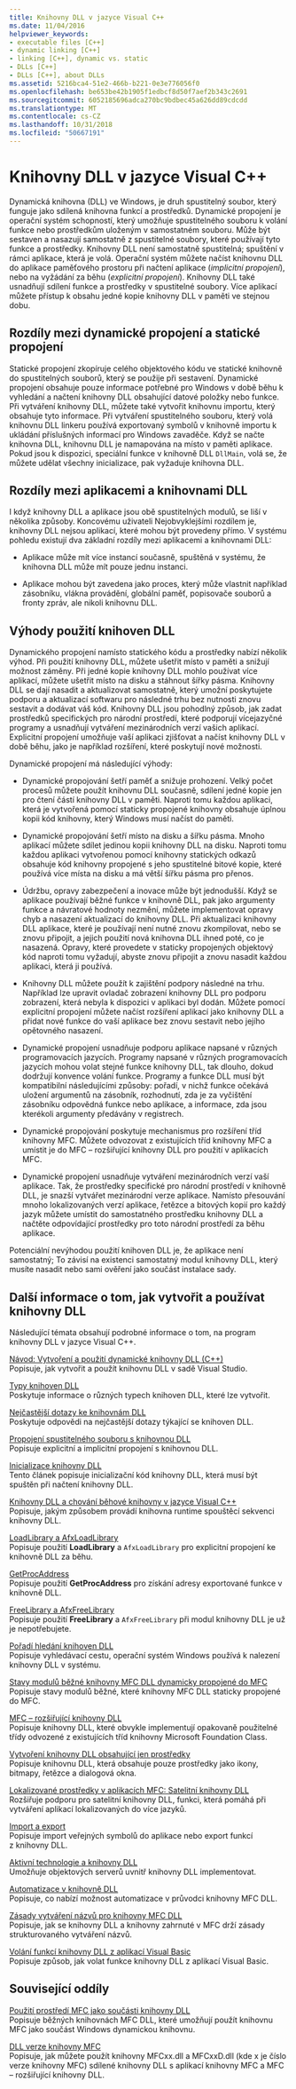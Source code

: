```yaml
---
title: Knihovny DLL v jazyce Visual C++
ms.date: 11/04/2016
helpviewer_keywords:
- executable files [C++]
- dynamic linking [C++]
- linking [C++], dynamic vs. static
- DLLs [C++]
- DLLs [C++], about DLLs
ms.assetid: 5216bca4-51e2-466b-b221-0e3e776056f0
ms.openlocfilehash: be653be42b1905f1edbcf8d50f7aef2b343c2691
ms.sourcegitcommit: 6052185696adca270bc9bdbec45a626dd89cdcdd
ms.translationtype: MT
ms.contentlocale: cs-CZ
ms.lasthandoff: 10/31/2018
ms.locfileid: "50667191"
---
```

# <a name="dlls-in-visual-c"></a>Knihovny DLL v jazyce Visual C++

Dynamická knihovna (DLL) ve Windows, je druh spustitelný soubor, který funguje jako sdílená knihovna funkcí a prostředků. Dynamické propojení je operační systém schopností, který umožňuje spustitelného souboru k volání funkce nebo prostředkům uloženým v samostatném souboru. Může být sestaven a nasazují samostatně z spustitelné soubory, které používají tyto funkce a prostředky. Knihovny DLL není samostatně spustitelná; spuštění v rámci aplikace, která je volá. Operační systém můžete načíst knihovnu DLL do aplikace paměťového prostoru při načtení aplikace (*implicitní propojení*), nebo na vyžádání za běhu (*explicitní propojení*). Knihovny DLL také usnadňují sdílení funkce a prostředky v spustitelné soubory. Více aplikací můžete přístup k obsahu jedné kopie knihovny DLL v paměti ve stejnou dobu.

## <a name="differences-between-dynamic-linking-and-static-linking"></a>Rozdíly mezi dynamické propojení a statické propojení

Statické propojení zkopíruje celého objektového kódu ve statické knihovně do spustitelných souborů, který se použije při sestavení. Dynamické propojení obsahuje pouze informace potřebné pro Windows v době běhu k vyhledání a načtení knihovny DLL obsahující datové položky nebo funkce. Při vytváření knihovny DLL, můžete také vytvořit knihovnu importu, který obsahuje tyto informace. Při vytváření spustitelného souboru, který volá knihovnu DLL linkeru používá exportovaný symbolů v knihovně importu k ukládání příslušných informací pro Windows zavaděče. Když se načte knihovna DLL, knihovnu DLL je namapována na místo v paměti aplikace. Pokud jsou k dispozici, speciální funkce v knihovně DLL `DllMain`, volá se, že můžete udělat všechny inicializace, pak vyžaduje knihovna DLL.

<a name="differences-between-applications-and-dlls"></a>

## <a name="differences-between-applications-and-dlls"></a>Rozdíly mezi aplikacemi a knihovnami DLL

I když knihovny DLL a aplikace jsou obě spustitelných modulů, se liší v několika způsoby. Koncovému uživateli Nejobvyklejšími rozdílem je, knihovny DLL nejsou aplikací, které mohou být provedeny přímo. V systému pohledu existují dva základní rozdíly mezi aplikacemi a knihovnami DLL:

- Aplikace může mít více instancí současně, spuštěná v systému, že knihovna DLL může mít pouze jednu instanci.

- Aplikace mohou být zavedena jako proces, který může vlastnit například zásobníku, vlákna provádění, globální paměť, popisovače souborů a fronty zpráv, ale nikoli knihovnu DLL.

<a name="advantages-of-using-dlls"></a>

## <a name="advantages-of-using-dlls"></a>Výhody použití knihoven DLL

Dynamického propojení namísto statického kódu a prostředky nabízí několik výhod. Při použití knihovny DLL, můžete ušetřit místo v paměti a snižují možnost záměny. Při jedné kopie knihovny DLL mohlo používat více aplikací, můžete ušetřit místo na disku a stáhnout šířky pásma. Knihovny DLL se dají nasadit a aktualizovat samostatně, který umožní poskytujete podporu a aktualizací softwaru pro následné trhu bez nutnosti znovu sestavit a dodávat váš kód. Knihovny DLL jsou pohodlný způsob, jak zadat prostředků specifických pro národní prostředí, které podporují vícejazyčné programy a usnadňují vytváření mezinárodních verzí vašich aplikací. Explicitní propojení umožňuje vaší aplikaci zjišťovat a načíst knihovny DLL v době běhu, jako je například rozšíření, které poskytují nové možnosti.

Dynamické propojení má následující výhody:

- Dynamické propojování šetří paměť a snižuje prohození. Velký počet procesů můžete použít knihovnu DLL současně, sdílení jedné kopie jen pro čtení částí knihovny DLL v paměti. Naproti tomu každou aplikaci, která je vytvořená pomocí staticky propojené knihovny obsahuje úplnou kopii kód knihovny, který Windows musí načíst do paměti.

- Dynamické propojování šetří místo na disku a šířku pásma. Mnoho aplikací můžete sdílet jedinou kopii knihovny DLL na disku. Naproti tomu každou aplikaci vytvořenou pomocí knihovny statických odkazů obsahuje kód knihovny propojené s jeho spustitelné bitové kopie, které používá více místa na disku a má větší šířku pásma pro přenos.

- Údržbu, opravy zabezpečení a inovace může být jednodušší. Když se aplikace používají běžné funkce v knihovně DLL, pak jako argumenty funkce a návratové hodnoty nezmění, můžete implementovat opravy chyb a nasazení aktualizací do knihovny DLL. Při aktualizaci knihovny DLL aplikace, které je používají není nutné znovu zkompilovat, nebo se znovu připojit, a jejich použití nová knihovna DLL ihned poté, co je nasazená. Opravy, které provedete v staticky propojených objektový kód naproti tomu vyžadují, abyste znovu připojit a znovu nasadit každou aplikaci, která ji používá.

- Knihovny DLL můžete použít k zajištění podpory následné na trhu. Například lze upravit ovladač zobrazení knihovny DLL pro podporu zobrazení, která nebyla k dispozici v aplikaci byl dodán. Můžete pomocí explicitní propojení můžete načíst rozšíření aplikací jako knihovny DLL a přidat nové funkce do vaší aplikace bez znovu sestavit nebo jejího opětovného nasazení.

- Dynamické propojení usnadňuje podporu aplikace napsané v různých programovacích jazycích. Programy napsané v různých programovacích jazycích mohou volat stejné funkce knihovny DLL, tak dlouho, dokud dodržují konvence volání funkce. Programy a funkce DLL musí být kompatibilní následujícími způsoby: pořadí, v nichž funkce očekává uložení argumentů na zásobník, rozhodnutí, zda je za vyčištění zásobníku odpovědná funkce nebo aplikace, a informace, zda jsou kterékoli argumenty předávány v registrech.

- Dynamické propojování poskytuje mechanismus pro rozšíření tříd knihovny MFC. Můžete odvozovat z existujících tříd knihovny MFC a umístit je do MFC – rozšiřující knihovny DLL pro použití v aplikacích MFC.

- Dynamické propojení usnadňuje vytváření mezinárodních verzí vaší aplikace. Tak, že prostředky specifické pro národní prostředí v knihovně DLL, je snazší vytvářet mezinárodní verze aplikace. Namísto přesouvání mnoho lokalizovaných verzí aplikace, řetězce a bitových kopií pro každý jazyk můžete umístit do samostatného prostředku knihovny DLL a načtěte odpovídající prostředky pro toto národní prostředí za běhu aplikace.

Potenciální nevýhodou použití knihoven DLL je, že aplikace není samostatný; To závisí na existenci samostatný modul knihovny DLL, který musíte nasadit nebo sami ověření jako součást instalace sady.

## <a name="more-information-on-how-to-create-and-use-dlls"></a>Další informace o tom, jak vytvořit a používat knihovny DLL

Následující témata obsahují podrobné informace o tom, na program knihovny DLL v jazyce Visual C++.

[Návod: Vytvoření a použití dynamické knihovny DLL (C++)](../build/walkthrough-creating-and-using-a-dynamic-link-library-cpp.md)<br/>
Popisuje, jak vytvořit a použít knihovnu DLL v sadě Visual Studio.

[Typy knihoven DLL](../build/kinds-of-dlls.md)<br/>
Poskytuje informace o různých typech knihoven DLL, které lze vytvořit.

[Nejčastější dotazy ke knihovnám DLL](../build/dll-frequently-asked-questions.md)<br/>
Poskytuje odpovědi na nejčastější dotazy týkající se knihoven DLL.

[Propojení spustitelného souboru s knihovnou DLL](../build/linking-an-executable-to-a-dll.md)<br/>
Popisuje explicitní a implicitní propojení s knihovnou DLL.

[Inicializace knihovny DLL](../build/run-time-library-behavior.md#initializing-a-dll)<br/>
Tento článek popisuje inicializační kód knihovny DLL, která musí být spuštěn při načtení knihovny DLL.

[Knihovny DLL a chování běhové knihovny v jazyce Visual C++](../build/run-time-library-behavior.md)<br/>
Popisuje, jakým způsobem provádí knihovna runtime spouštěcí sekvenci knihovny DLL.

[LoadLibrary a AfxLoadLibrary](../build/loadlibrary-and-afxloadlibrary.md)<br/>
Popisuje použití **LoadLibrary** a `AfxLoadLibrary` pro explicitní propojení ke knihovně DLL za běhu.

[GetProcAddress](../build/getprocaddress.md)<br/>
Popisuje použití **GetProcAddress** pro získání adresy exportované funkce v knihovně DLL.

[FreeLibrary a AfxFreeLibrary](../build/freelibrary-and-afxfreelibrary.md)<br/>
Popisuje použití **FreeLibrary** a `AfxFreeLibrary` při modul knihovny DLL je už je nepotřebujete.

[Pořadí hledání knihoven DLL](/windows/desktop/Dlls/dynamic-link-library-search-order)<br/>
Popisuje vyhledávací cestu, operační systém Windows používá k nalezení knihovny DLL v systému.

[Stavy modulů běžné knihovny MFC DLL dynamicky propojené do MFC](../build/module-states-of-a-regular-dll-dynamically-linked-to-mfc.md)<br/>
Popisuje stavy modulů běžné, které knihovny MFC DLL staticky propojené do MFC.

[MFC – rozšiřující knihovny DLL](../build/extension-dlls-overview.md)<br/>
Popisuje knihovny DLL, které obvykle implementují opakovaně použitelné třídy odvozené z existujících tříd knihovny Microsoft Foundation Class.

[Vytvoření knihovny DLL obsahující jen prostředky](../build/creating-a-resource-only-dll.md)<br/>
Popisuje knihovnu DLL, která obsahuje pouze prostředky jako ikony, bitmapy, řetězce a dialogová okna.

[Lokalizované prostředky v aplikacích MFC: Satelitní knihovny DLL](../build/localized-resources-in-mfc-applications-satellite-dlls.md)<br/>
Rozšiřuje podporu pro satelitní knihovny DLL, funkci, která pomáhá při vytváření aplikací lokalizovaných do více jazyků.

[Import a export](../build/importing-and-exporting.md)<br/>
Popisuje import veřejných symbolů do aplikace nebo export funkcí z knihovny DLL.

[Aktivní technologie a knihovny DLL](../build/active-technology-and-dlls.md)<br/>
Umožňuje objektových serverů uvnitř knihovny DLL implementovat.

[Automatizace v knihovně DLL](../build/automation-in-a-dll.md)<br/>
Popisuje, co nabízí možnost automatizace v průvodci knihovny MFC DLL.

[Zásady vytváření názvů pro knihovny MFC DLL](../mfc/mfc-library-versions.md#mfc-static-library-naming-conventions)<br/>
Popisuje, jak se knihovny DLL a knihovny zahrnuté v MFC drží zásady strukturovaného vytváření názvů.

[Volání funkcí knihovny DLL z aplikací Visual Basic](../build/calling-dll-functions-from-visual-basic-applications.md)<br/>
Popisuje způsob, jak volat funkce knihovny DLL z aplikací Visual Basic.

## <a name="related-sections"></a>Související oddíly

[Použití prostředí MFC jako součásti knihovny DLL](../mfc/tn011-using-mfc-as-part-of-a-dll.md)<br/>
Popisuje běžných knihovnách MFC DLL, které umožňují použít knihovnu MFC jako součást Windows dynamickou knihovnu.

[DLL verze knihovny MFC](../mfc/tn033-dll-version-of-mfc.md)<br/>
Popisuje, jak můžete použít knihovny MFCxx.dll a MFCxxD.dll (kde x je číslo verze knihovny MFC) sdílené knihovny DLL s aplikací knihovny MFC a MFC – rozšiřující knihovny DLL.
